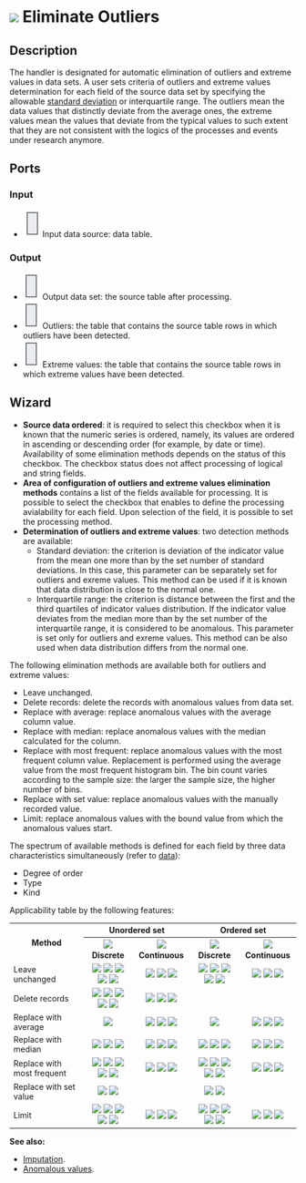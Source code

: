# ![ ](../../images/icons/components/e-lim-out-lier_default.svg) Eliminate Outliers

## Description

The handler is designated for automatic elimination of outliers and extreme values in data sets. A user sets criteria of outliers and extreme values determination for each field of the source data set by specifying the allowable [standard deviation](https://wiki.loginom.ru/articles/mean-square-deviation.html) or interquartile range. The outliers mean the data values that distinctly deviate from the average ones, the extreme values mean the values that deviate from the typical values to such extent that they are not consistent with the logics of the processes and events under research anymore.

## Ports

### Input

* ![ ](../../images/icons/app/node/ports/inputs/table_inactive.svg) Input data source: data table.

### Output

* ![ ](../../images/icons/app/node/ports/outputs/table_inactive.svg) Output data set: the source table after processing.
* ![ ](../../images/icons/app/node/ports/outputs/table_inactive.svg) Outliers: the table that contains the source table rows in which outliers have been detected.
* ![ ](../../images/icons/app/node/ports/outputs/table_inactive.svg) Extreme values: the table that contains the source table rows in which extreme values have been detected.

## Wizard

* **Source data ordered**: it is required to select this checkbox when it is known that the numeric series is ordered, namely, its values are ordered in ascending or descending order (for example, by date or time). Availability of some elimination methods depends on the status of this checkbox. The checkbox status does not affect processing of logical and string fields.
* **Area of configuration of outliers and extreme values elimination methods** contains a list of the fields available for processing. It is possible to select the checkbox that enables to define the processing avialability for each field. Upon selection of the field, it is possible to set the processing method.
* **Determination of outliers and extreme values**: two detection methods are available:
   * Standard deviation: the criterion is deviation of the indicator value from the mean one more than by the set number of standard deviations. In this case, this parameter can be separately set for outliers and exreme values. This method can be used if it is known that data distribution is close to the normal one.
   * Interquartile range: the criterion is distance between the first and the third quartiles of indicator values distribution. If the indicator value deviates from the median more than by the set number of the interquartile range, it is considered to be anomalous. This parameter is set only for outliers and exreme values. This method can be also used when data distribution differs from the normal one.

The following elimination methods are available both for outliers and extreme values:

* Leave unchanged.
* Delete records: delete the records with anomalous values from data set.
* Replace with average: replace anomalous values with the average column value.
* Replace with median: replace anomalous values with the median calculated for the column.
* Replace with most frequent: replace anomalous values with the most frequent column value. Replacement is performed using the average value from the most frequent histogram bin. The bin count varies according to the sample size: the larger the sample size, the higher number of bins.
* Replace with set value: replace anomalous values with the manually recorded value.
* Limit: replace anomalous values with the bound value from which the anomalous values start.

The spectrum of available methods is defined for each field by three data characteristics simultaneously (refer to [data](../../data/README.md)):

* Degree of order
* Type
* Kind

Applicability table by the following features:

<table>
<tr><th rowspan="2" align="center">Method</th><th colspan="2" align="center">Unordered set</th><th colspan="2" align="center">Ordered set</th></tr>
<tr><th align="center"><img src="../../images/icons/data-types/discrete_default.svg"> Discrete</th><th align="center"><img src="../../images/icons/data-types/continuous_default.svg"> Continuous</th><th align="center"><img src="../../images/icons/data-types/discrete_default.svg"> Discrete</th><th align="center"><img src="../../images/icons/data-types/continuous_default.svg"> Continuous</th></tr>
<tr><td align="left">Leave unchanged</td><td align="center"><img src="../../images/icons/data-types/boolean_default.svg"> <img src="../../images/icons/data-types/datetime_default.svg"> <img src="../../images/icons/data-types/float_default.svg"> <img src="../../images/icons/data-types/integer_default.svg"> <img src="../../images/icons/data-types/string_default.svg"></td><td align="center"><img src="../../images/icons/data-types/datetime_default.svg"> <img src="../../images/icons/data-types/float_default.svg"> <img src="../../images/icons/data-types/integer_default.svg"></td><td align="center"><img src="../../images/icons/data-types/boolean_default.svg"> <img src="../../images/icons/data-types/datetime_default.svg"> <img src="../../images/icons/data-types/float_default.svg"> <img src="../../images/icons/data-types/integer_default.svg"> <img src="../../images/icons/data-types/string_default.svg"></td><td align="center"><img src="../../images/icons/data-types/datetime_default.svg"> <img src="../../images/icons/data-types/float_default.svg"> <img src="../../images/icons/data-types/integer_default.svg"></td></tr>
<tr><td align="left">Delete records</td><td align="center"><img src="../../images/icons/data-types/boolean_default.svg"> <img src="../../images/icons/data-types/datetime_default.svg"> <img src="../../images/icons/data-types/float_default.svg"> <img src="../../images/icons/data-types/integer_default.svg"> <img src="../../images/icons/data-types/string_default.svg"></td> <td align="center"><img src="../../images/icons/data-types/datetime_default.svg"> <img src="../../images/icons/data-types/float_default.svg"> <img src="../../images/icons/data-types/integer_default.svg"></td><td></td> <td></td></tr>
<tr><td align="left">Replace with average</td><td align="center"><img src="../../images/icons/data-types/datetime_default.svg"></td><td align="center"><img src="../../images/icons/data-types/datetime_default.svg"> <img src="../../images/icons/data-types/float_default.svg"> <img src="../../images/icons/data-types/integer_default.svg"></td><td align="center"><img src="../../images/icons/data-types/datetime_default.svg"></td><td align="center"><img src="../../images/icons/data-types/datetime_default.svg"> <img src="../../images/icons/data-types/float_default.svg"> <img src="../../images/icons/data-types/integer_default.svg"></td></tr>
<tr><td align="left">Replace with median</td><td align="center"><img src="../../images/icons/data-types/datetime_default.svg"> <img src="../../images/icons/data-types/float_default.svg"> <img src="../../images/icons/data-types/integer_default.svg"></td><td align="center"><img src="../../images/icons/data-types/datetime_default.svg"> <img src="../../images/icons/data-types/float_default.svg"> <img src="../../images/icons/data-types/integer_default.svg"></td><td align="center"><img src="../../images/icons/data-types/datetime_default.svg"> <img src="../../images/icons/data-types/float_default.svg"> <img src="../../images/icons/data-types/integer_default.svg"></td><td align="center"><img src="../../images/icons/data-types/datetime_default.svg"> <img src="../../images/icons/data-types/float_default.svg"> <img src="../../images/icons/data-types/integer_default.svg"></td></tr>
<tr><td align="left">Replace with most frequent</td><td align="center"><img src="../../images/icons/data-types/boolean_default.svg"> <img src="../../images/icons/data-types/datetime_default.svg"> <img src="../../images/icons/data-types/float_default.svg"> <img src="../../images/icons/data-types/integer_default.svg"> <img src="../../images/icons/data-types/string_default.svg"></td><td align="center"><img src="../../images/icons/data-types/datetime_default.svg"> <img src="../../images/icons/data-types/float_default.svg"> <img src="../../images/icons/data-types/integer_default.svg"></td><td align="center"><img src="../../images/icons/data-types/boolean_default.svg"> <img src="../../images/icons/data-types/datetime_default.svg"> <img src="../../images/icons/data-types/float_default.svg"> <img src="../../images/icons/data-types/integer_default.svg"> <img src="../../images/icons/data-types/string_default.svg"></td><td align="center"><img src="../../images/icons/data-types/datetime_default.svg"> <img src="../../images/icons/data-types/float_default.svg"> <img src="../../images/icons/data-types/integer_default.svg"></td></tr>
<tr><td align="left">Replace with set value</td><td align="center"><img src="../../images/icons/data-types/boolean_default.svg"> <img src="../../images/icons/data-types/string_default.svg"></td><td></td><td align="center"> <img src="../../images/icons/data-types/boolean_default.svg"> <img src="../../images/icons/data-types/string_default.svg"></td><td></td>
<tr><td align="left">Limit</td><td align="center"><img src="../../images/icons/data-types/boolean_default.svg"> <img src="../../images/icons/data-types/datetime_default.svg"> <img src="../../images/icons/data-types/float_default.svg"> <img src="../../images/icons/data-types/integer_default.svg"> <img src="../../images/icons/data-types/string_default.svg"></td><td align="center"><img src="../../images/icons/data-types/datetime_default.svg"> <img src="../../images/icons/data-types/float_default.svg"> <img src="../../images/icons/data-types/integer_default.svg"></td><td align="center"><img src="../../images/icons/data-types/boolean_default.svg"> <img src="../../images/icons/data-types/datetime_default.svg"> <img src="../../images/icons/data-types/float_default.svg"> <img src="../../images/icons/data-types/integer_default.svg"> <img src="../../images/icons/data-types/string_default.svg"></td><td align="center"><img src="../../images/icons/data-types/datetime_default.svg"> <img src="../../images/icons/data-types/float_default.svg"> <img src="../../images/icons/data-types/integer_default.svg"></td></tr>
</table>

**See also:**

* [Imputation](../../processors/preprocessing/filling-omissions.md).
* [Anomalous values](https://wiki.loginom.ru/articles/outlier.html).
